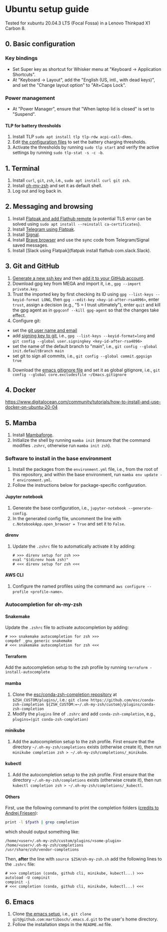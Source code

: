 # Ubuntu setup guide

Tested for xubuntu 20.04.3 LTS (Focal Fossa) in a Lenovo Thinkpad X1 Carbon 8.

## 0. Basic configuration

### Key bindings

* Set Super key as shortcut for Whisker menu at "Keyboard -> Application Shortcuts".
* At "Keyboard -> Layout", add the "English (US, intl., with dead keys)", and set the "Change layout option" to "Alt+Caps Lock".

### Power management

* At "Power Manager", ensure that "When laptop lid is closed" is set to "Suspend".

#### TLP for battery thresholds

1. Install TLP `sudo apt install tlp tlp-rdw acpi-call-dkms`.
2. Edit [the configuration files](https://linrunner.de/tlp/settings/introduction.html#config-files) to set the battery charging thresholds.
3. Activate the thresholds by running `sudo tlp start` and verify the active settings by running `sudo tlp-stat -s -c -b`.

## 1. Terminal

1. Install `curl`, `git`, `zsh`, i.e., `sudo apt install curl git zsh`.
2. Install [oh-my-zsh](https://github.com/ohmyzsh/ohmyzsh) and set it as default shell.
3. Log out and log back in.

## 2. Messaging and browsing

1. Install [Flatpak and add Flathub remote](https://flatpak.org/setup/Ubuntu) (a potential TLS error can be solved using `sudo apt install --reinstall ca-certificates`).
2. Install [Telegram using Flatpak](https://flathub.org/apps/details/org.telegram.desktop).
3. Install [Signal](https://signal.org/en/download/).
4. Install [Brave browser](https://brave.com/linux/#release-channel-installation) and use the sync code from Telegram/Signal saved messages.
5. Install [Slack using Flatpak](flatpak install flathub com.slack.Slack).

## 3. Git and GitHub

1. [Generate a new ssh key](https://docs.github.com/en/authentication/connecting-to-github-with-ssh/generating-a-new-ssh-key-and-adding-it-to-the-ssh-agent) and then [add it to your GitHub account](https://docs.github.com/en/authentication/connecting-to-github-with-ssh/adding-a-new-ssh-key-to-your-github-account).
2. Download gpg key from MEGA and import it, i.e., `gpg --import private.key`.
3. Trust the imported key by first checking its ID using `gpg --list-keys --keyid-format LONG`, then `gpg --edit-key <key-id-after-rsa4096>`, enter `trust`, assign a decision (e.g., "5 = I trust ultimately"), enter `quit` and kill the gpg agent as in `gpgconf --kill gpg-agent` so that the changes take effect.
4. Configure git:
  * set the [git user name and email](https://git-scm.com/book/en/v2/Getting-Started-First-Time-Git-Setup)
  * add [signing key to git](https://docs.github.com/en/authentication/managing-commit-signature-verification/telling-git-about-your-signing-key), i.e., `gpg --list-keys --keyid-format=long` and `git config --global user.signingkey <key-id-after-rsa4096>`
  * set the name of the default branch to "main", i.e., `git config --global init.defaultBranch main`
  * set git to sign all commits, i.e., `git config --global commit.gpgsign true`
8. Download the [emacs gitignore file](https://github.com/github/gitignore/blob/main/Global/Emacs.gitignore) and set it as global gitignore, i.e., `git config --global core.excludesfile ~/Emacs.gitignore`

## 4. Docker

https://www.digitalocean.com/community/tutorials/how-to-install-and-use-docker-on-ubuntu-20-04

## 5. Mamba

1. Install [Mambaforge](https://github.com/conda-forge/miniforge#mambaforge).
2. Initialize the shell by running `mamba init` (ensure that the command modifies `.zshrc`, otherwise run `mamba init zsh`).

### Software to install in the base environment

1. Install the packages from the `environment.yml` file, i.e., from the root of this repository, and within the base environment, run `mamba env update -f environment.yml`.
2. Follow the instructions below for package-specific configuration.

#### Jupyter notebook

1. Generate the base configuration, i.e., `jupyter-notebook --generate-config`.
2. In the generated config file, uncomment the line with `c.NotebookApp.open_browser = True` and set it to `False`.

#### direnv

1. Update the `.zshrc` file to automatically activate it by adding:

    ```
    # >>> direnv setup for zsh >>>
    eval "$(direnv hook zsh)"
    # <<< direnv setup for zsh <<<
    ```

#### AWS CLI

1. Configure the named profiles using the command `aws configure --profile <profile-name>`.

### Autocompletion for oh-my-zsh

#### Snakemake
    
Update the `.zshrc` file to activate autocompletion by adding:

```
# >>> snakemake autocompletion for zsh >>>
compdef _gnu_generic snakemake
# <<< snakemake autocompletion for zsh <<<
```

#### Terraform

Add the autocompletion setup to the zsh profile by running `terraform -install-autocomplete`

#### mamba

1. Clone the [esc/conda-zsh-completion repository](https://github.com/esc/conda-zsh-completion) at `$ZSH_CUSTOM/plugins/`, i.e.: `git clone https://github.com/esc/conda-zsh-completion ${ZSH_CUSTOM:=~/.oh-my-zsh/custom}/plugins/conda-zsh-completion`
2. Modify the `plugins` line of `.zshrc` and add `conda-zsh-completion`, e.g., `plugins=(git conda-zsh-completion)`

#### minikube

1. Add the autocompletion setup to the zsh profile. First ensure that the directory `~/.oh-my-zsh/completions` exists (otherwise create it), then run `minikube completion zsh > ~/.oh-my-zsh/completions/_minikube`.

#### kubectl

1. Add the autocompletion setup to the zsh profile. First ensure that the directory `~/.oh-my-zsh/completions` exists (otherwise create it), then run `kubectl completion zsh > ~/.oh-my-zsh/completions/_kubectl`.

#### Others

First, use the following command to print the completion folders ([credits to Andrej Friesen](https://www.ajfriesen.com/github-cli-auto-completion-with-oh-my-zsh/)):

```bash
print -l $fpath | grep completion
```

which should output something like:

```
/home/<user>/.oh-my-zsh/custom/plugins/<some-plugin>
/home/<user>/.oh-my-zsh/completions
/usr/share/zsh/vendor-completions
```

Then, **after** the line with `source $ZSH/oh-my-zsh.sh` add the following lines to the `.zshrc` file:

```
# >>> completion (conda, github cli, minikube, kubectl...) >>>
autoload -U compinit
compinit -i
# <<< completion (conda, github cli, minikube, kubectl...) <<<
```

## 6. Emacs

1. Clone [the emacs setup](https://github.com/martibosch/.emacs.d), i.e., `git clone git@github.com:martibosch/.emacs.d.git` to the user's home directory.
2. Follow the installation steps in the `README.md` file.
